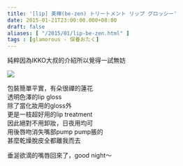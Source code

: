 ```yaml
---
title: '[lip] 美禅(be-zen) トリートメント リップ グロッシー'
date: 2015-01-21T23:00:00.000+08:00
draft: false
aliases: [ "/2015/01/lip-be-zen.html" ]
tags : [glamorous - 保養おたく]
---
```


純粹因為IKKO大叔的介紹所以覺得一試無妨  

[![](https://farm8.staticflickr.com/7449/9684242603_f8fc3caba0_z.jpg)](https://farm8.staticflickr.com/7449/9684242603_f8fc3caba0_z.jpg)

包裝簡單平實，有朵很禪的蓮花  
透明色澤的lip gloss  
除了當化妝用的gloss外  
更是一枝超好用的lip treatment  
因此絕對不用卸妝，日夜用均可  
用後唇吻消失嘴部pump pump脹的  
甚麼乾燥脫皮全都離我而去  
  
垂涎欲滴的嘴唇回來了，good night～